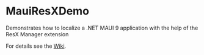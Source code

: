 # MauiResXDemo
Demonstrates how to localize a .NET MAUI 9 application with the help of the ResX Manager extension

For details see the [Wiki](https://github.com/stephenquan/MauiResXDemo/wiki).
